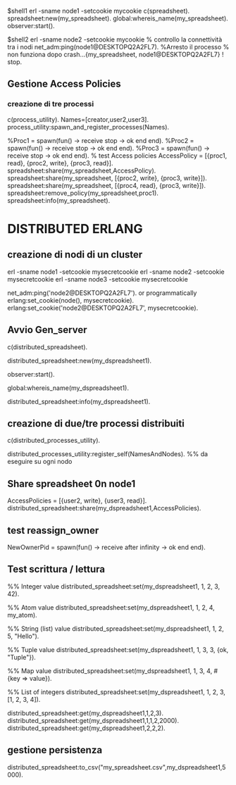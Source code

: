 
$shell1
erl -sname node1 -setcookie mycookie
c(spreadsheet).
spreadsheet:new(my_spreadsheet).
global:whereis_name(my_spreadsheet).
observer:start().

$shell2
erl -sname node2 -setcookie mycookie
% controllo la connettività tra i nodi
net_adm:ping(node1@DESKTOPQ2A2FL7).
%Arresto il processo
% non funziona dopo crash...{my_spreadsheet, node1@DESKTOPQ2A2FL7} ! stop.

## Gestione Access Policies

### creazione di tre processi

c(process_utility).
Names=[creator,user2,user3].
process_utility:spawn_and_register_processes(Names).

%Proc1 = spawn(fun() -> receive stop -> ok end end).
%Proc2 = spawn(fun() -> receive stop -> ok end end).
%Proc3 = spawn(fun() -> receive stop -> ok end end).
% test Access policies
AccessPolicy = [{proc1, read}, {proc2, write}, {proc3, read}].
spreadsheet:share(my_spreadsheet,AccessPolicy).
spreadsheet:share(my_spreadsheet, [{proc2, write}, {proc3, write}]).
spreadsheet:share(my_spreadsheet, [{proc4, read}, {proc3, write}]).
spreadsheet:remove_policy(my_spreadsheet,proc1).
spreadsheet:info(my_spreadsheet).

# DISTRIBUTED ERLANG

## creazione di nodi di un cluster

erl -sname node1 -setcookie mysecretcookie
erl -sname node2 -setcookie mysecretcookie
erl -sname node3 -setcookie mysecretcookie

net_adm:ping('node2@DESKTOPQ2A2FL7').
 or programmatically
erlang:set_cookie(node(), mysecretcookie).
erlang:set_cookie('node2@DESKTOPQ2A2FL7', mysecretcookie).

## Avvio Gen_server

c(distributed_spreadsheet).

distributed_spreadsheet:new(my_dspreadsheet1).

observer:start().

global:whereis_name(my_dspreadsheet1).

distributed_spreadsheet:info(my_dspreadsheet1).

## creazione di due/tre processi distribuiti

c(distributed_processes_utility).

distributed_processes_utility:register_self(NamesAndNodes).
%% da eseguire su ogni nodo

## Share spreadsheet 0n node1

AccessPolicies = [{user2, write}, {user3, read}].
distributed_spreadsheet:share(my_dspreadsheet1,AccessPolicies).

## test reassign_owner

NewOwnerPid = spawn(fun() -> receive after infinity -> ok end end).


## Test scrittura / lettura

%% Integer value
distributed_spreadsheet:set(my_dspreadsheet1, 1, 2, 3, 42).

%% Atom value
distributed_spreadsheet:set(my_dspreadsheet1, 1, 2, 4, my_atom).

%% String (list) value
distributed_spreadsheet:set(my_dspreadsheet1, 1, 2, 5, "Hello").

%% Tuple value
distributed_spreadsheet:set(my_dspreadsheet1, 1, 3, 3, {ok, "Tuple"}).

%% Map value
distributed_spreadsheet:set(my_dspreadsheet1, 1, 3, 4, #{key => value}).

%% List of integers
distributed_spreadsheet:set(my_dspreadsheet1, 1, 2, 3, [1, 2, 3, 4]).

distributed_spreadsheet:get(my_dspreadsheet1,1,2,3).
distributed_spreadsheet:get(my_dspreadsheet1,1,1,2,2000).
distributed_spreadsheet:get(my_dspreadsheet1,2,2,2).

## gestione persistenza

distributed_spreadsheet:to_csv("my_spreadsheet.csv",my_dspreadsheet1,5000).

